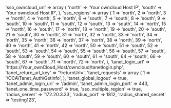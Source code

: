'sso_owncloud_url' =>
  array (
      'north' => 'Your owncloud Host IP',
       'south' => 'Your owncloud Host IP',
  ),
'sso_regions' =>
    array (
    1 => 'north',
    2 => 'north',
    3 => 'north',
    4 => 'north',
    5 => 'north',
    6 => 'south',
    7 => 'south',
    8 => 'south',
    9 => 'south',
    10 => 'south',
    11 => 'south',
    12 => 'south',
    13 => 'south',
    14 => 'north',
    15 => 'north',
    16 => 'south',
    17 => 'north',
    18 => 'north',
    19 => 'south',
    20 => 'south',
    21 => 'south',
    30 => 'north',
    31 => 'north',
    32 => 'north',
    33 => 'north',
    34 => 'north',
    35 => 'north',
    36 => 'north',
    37 => 'north',
    38 => 'north',
    39 => 'north',
    40 => 'north',
    41 => 'north',
    42 => 'north',
    50 => 'south',
    51 => 'south',
    52 => 'south',
    53 => 'south',
    54 => 'south',
    55 => 'south',
    56 => 'south',
    57 => 'south',
    58 => 'south',
    59 => 'south',
    60 => 'south',
    61 => 'south',
    64 => 'south',
    66 => 'south',
    67 => 'south',
    71 => 'north',
    72 => 'north',
  ),
'tanet_login_url' => 'https://Your_ownCloud_Host/owncloud/tanetlogin.php',
  'tanet_return_url_key' => '?returnUrl=',
  'tanet_requests' =>
  array (
    1 => '\\OCA\\Tanet_Auth\\GetInfo',
  ),
  'tanet_global_logout' => true,
  'tanet_admin_login_uri' => '/admin',
  'tanet_admin_login_port' => 443,
  'tanet_one_time_password' => true,
  'sso_multiple_region' => true,
  'radius_server' => '172.20.3.33',
  'radius_port' => 1812,
  'radius_shared_secret' => 'testing123',
